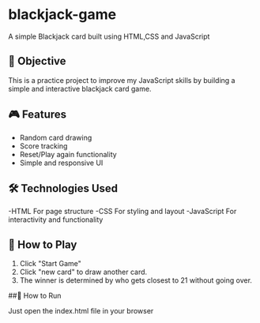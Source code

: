 # blackjack-game
A simple Blackjack card built using HTML,CSS and JavaScript

## 🎯 Objective
This is a practice project to improve my JavaScript skills by building a simple and interactive blackjack card game.

## 🎮 Features
- Random card drawing
- Score tracking
- Reset/Play again functionality
- Simple and responsive UI

 ## 🛠️ Technologies Used
-HTML For page structure
-CSS For styling and layout
-JavaScript For interactivity and functionality


## 🧪 How to Play
1. Click "Start Game" 
2. Click "new card" to draw another card.
3. The winner is determined by who gets closest to 21 without going over.

   
##📁 How to Run

Just open the index.html file in your browser
   




